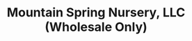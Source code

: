 ---
title: "Mountain Spring Nursery, LLC (Wholesale Only)"
url: /reinholds/mountain-spring-nursery-llc-wholesale-only/
shop: garden centre
---
